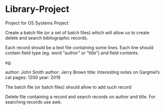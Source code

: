 # Library-Project
Project for OS Systems
Project 



Create a batch file (or a set of batch files) which will allow us to create delete and search bibliographic records. 

Each record should be a text file containing some lines. Each line should contain field type (eg. word “author” or “title”) and field contents. 

eg. 



author: John Smith
author: Jerry Brown
title: Interesting notes on Gargmel’s cat
pages: 1200
year: 2019



The batch file (or batch files) should allow to add such record

Delete file containing a record
and search records on author and title.
For searching records use awk.

